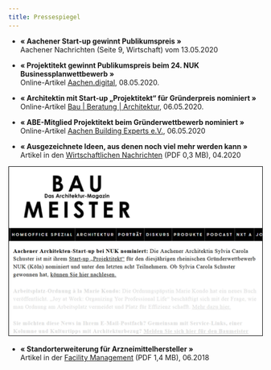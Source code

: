 ```yaml
---
title: Pressespiegel
---
```


- **« Aachener Start-up gewinnt Publikumspreis »**<br>
  Aachener Nachrichten (Seite 9, Wirtschaft) vom 13.05.2020

- **« Projektitekt gewinnt Publikumspreis beim 24. NUK Businessplanwettbewerb »**<br>
  Online-Artikel [Aachen.digital](https://aachen.digital/news/publikumspreis-projektitekt/), 08.05.2020.

- **« Architektin mit Start-up „Projektitekt“ für Gründerpreis nominiert »**<br>
  Online-Artikel [Bau | Beratung | Architektur](https://www.bba-online.de/aktuell/meldungen/architektin-start-up-gruenderpreis-nominiert/), 06.05.2020.
  
- **« ABE-Mitglied Projektitekt beim Gründerwettbewerb nominiert »**<br>
  Online-Artikel [Aachen Building Experts e.V.](https://aachenbuildingexperts.de/blog/2020/05/06/abe-mitglied-projektitekt-beim-gruenderwettbewerb-nuk-nominiert/?kat2&target=news_item4653), 06.05.2020

- **« Ausgezeichnete Ideen, aus denen noch viel mehr werden kann »**<br>
  Artikel in den [Wirtschaftlichen Nachrichten](/contents/2020-04_Wirtschaftliche_Nachrichten_Gruendungswettbewerb.pdf) (PDF 0,3 MB), 04.2020

<img src="/contents/200508_baumeister_news.jpg" alt="Baumeister News vom 08.05.2020" style="border: black solid 1px;">

- **« Standorterweiterung für Arzneimittelhersteller »**<br>
  Artikel in der [Facility Management](/contents/2018_Artikel_Facility_Management.pdf) (PDF 1,4 MB), 06.2018
